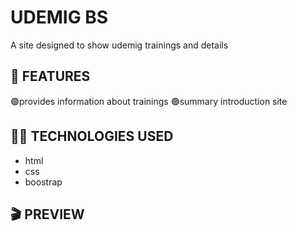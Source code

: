 <h1> UDEMIG BS</h1>

A site designed to show udemig trainings and details

<h2> 🎲 FEATURES </h2>

🟣provides information about trainings
🟣summary introduction site

<h2> ⛓️‍💥 TECHNOLOGIES USED </h2>

- html
- css
- boostrap

<h2> 🎬 PREVIEW </h2>
